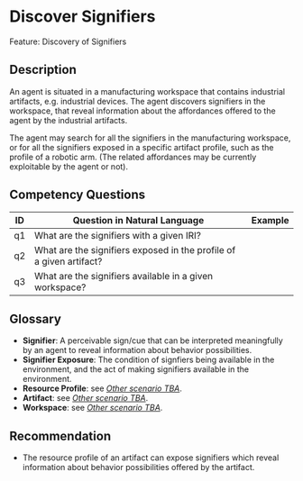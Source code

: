 # Discover Signifiers

Feature: Discovery of Signifiers


## Description
An agent is situated in a manufacturing workspace that contains  industrial artifacts, e.g. industrial devices. The agent discovers signifiers in the workspace, that reveal information about the affordances offered to the agent by the industrial artifacts. 

The agent may search for all the signifiers in the manufacturing workspace, or for all the signifiers exposed in a specific artifact profile, such as the profile of a robotic arm. (The related affordances may be currently exploitable by the agent or not).

## Competency Questions

| ID | Question in Natural Language | Example |
|----|------------------------------|---------|
| q1 | What are the signifiers with a given IRI?                            | |
| q2 | What are the signifiers exposed in the profile of a given artifact?  | |
| q3 | What are the signifiers available in a given workspace?              | |

## Glossary
-	**Signifier**: A perceivable sign/cue that can be interpreted meaningfully by an agent to reveal information about behavior possibilities.
-	**Signifier Exposure**: The condition of signfiers being available in the environment, and the act of making signifiers available in the environment.
-	**Resource Profile**: see [_Other scenario TBA_]().
-	**Artifact**: see [_Other scenario TBA_]().
-	**Workspace**: see [_Other scenario TBA_]().

## Recommendation 
- The resource profile of an artifact can expose signifiers which reveal information about behavior possibilities offered by the artifact.
